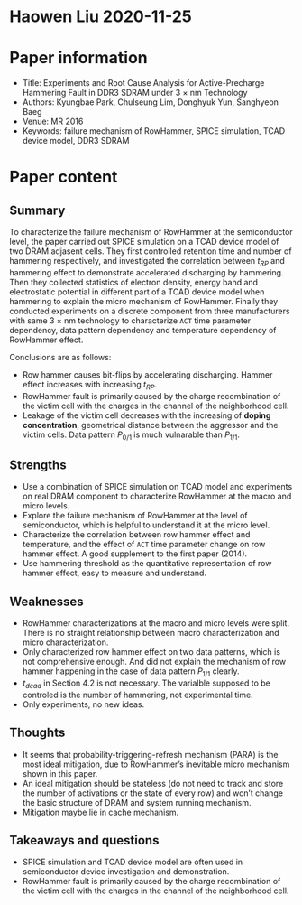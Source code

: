 # Haowen Liu  2020-11-25

# Paper information

- Title: Experiments and Root Cause Analysis for Active-Precharge Hammering Fault in DDR3 SDRAM under 3 $\times$ nm Technology
- Authors: Kyungbae Park, Chulseung Lim, Donghyuk Yun, Sanghyeon Baeg
- Venue: MR 2016
- Keywords: failure mechanism of RowHammer, SPICE simulation, TCAD device model, DDR3 SDRAM

# Paper content

## Summary

To characterize the failure mechanism of RowHammer at the semiconductor level, the paper carried out SPICE simulation on a TCAD device model of two DRAM adjasent cells. They first controlled retention time and number of hammering respectively, and investigated the correlation between $t_{RP}$ and hammering effect to demonstrate accelerated discharging by hammering. Then they collected statistics of electron density, energy band and electrostatic potential in different part of a TCAD device model when hammering to explain the micro mechanism of RowHammer. Finally they conducted experiments on a discrete component from three manufacturers with same 3 $\times$ nm technology to characterize `ACT` time parameter dependency, data pattern dependency and temperature dependency of RowHammer effect. 

Conclusions are as follows:

- Row hammer causes bit-flips by accelerating discharging. Hammer effect increases with increasing $t_{RP}$. 
- RowHammer fault is primarily caused by the charge recombination of the victim cell with the charges in the channel of the neighborhood cell.
- Leakage of the victim cell decreases with the increasing of **doping concentration**, geometrical distance between the aggressor and the victim cells. Data pattern $P_{0/1}$ is much vulnarable than $P_{1/1}$.


## Strengths

- Use a combination of SPICE simulation on TCAD model and experiments on real DRAM component to characterize RowHammer at the macro and micro levels.
- Explore the failure mechanism of RowHammer at the level of semiconductor, which is helpful to understand it at the micro level.
- Characterize the correlation between row hammer effect and temperature, and the effect of  `ACT` time parameter change on row hammer effect. A good supplement to the first paper (2014).
- Use hammering threshold as the quantitative representation of row hammer effect, easy to measure and understand.

## Weaknesses

- RowHammer characterizations at the macro and micro levels were split. There is no straight relationship between macro characterization and micro characterization.
- Only characterized row hammer effect on two data patterns, which is not comprehensive enough. And did not explain the mechanism of row hammer happening in the case of data pattern $P_{1/1}$ clearly.
- $t_{dead}$  in  Section 4.2 is not necessary. The varialble supposed to be controled is the number of hammering, not experimental time.
- Only experiments, no new ideas.

## Thoughts
- It seems that probability-triggering-refresh mechanism (PARA) is the most ideal mitigation, due to RowHammer’s inevitable micro mechanism shown in this paper. 
- An ideal mitigation should be stateless (do not need to track and store the number of activations or the state of every row) and won’t change the basic structure of DRAM and system running mechanism.
- Mitigation maybe lie in cache mechanism. 

## Takeaways and questions

- SPICE simulation and TCAD device model are often used in semiconductor device investigation and demonstration.
- RowHammer fault is primarily caused by the charge recombination of the victim cell with the charges in the channel of the neighborhood cell.